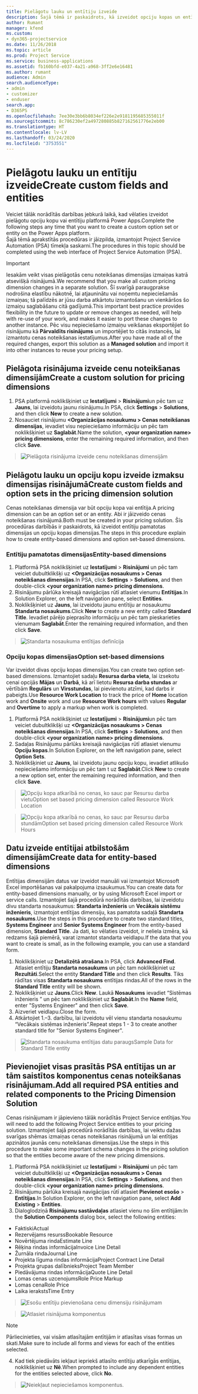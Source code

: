 ```yaml
---
title: Pielāgotu lauku un entītiju izveide
description: Šajā tēmā ir paskaidrots, kā izveidot opciju kopas un entītijas jūsu risinājumā Power Apps platformā.
author: Rumant
manager: kfend
ms.custom:
- dyn365-projectservice
ms.date: 11/26/2018
ms.topic: article
ms.prod: Project Service
ms.service: business-applications
ms.assetid: fb160bfd-e037-4a21-a968-3ff2e6e16481
ms.author: rumant
audience: Admin
search.audienceType:
- admin
- customizer
- enduser
search.app:
- D365PS
ms.openlocfilehash: 7ee30e3bb6b8034ef226e2e9181195685355011f
ms.sourcegitcommit: 8c786230ef2a497280885b827162561776e2eb00
ms.translationtype: HT
ms.contentlocale: lv-LV
ms.lasthandoff: 03/24/2020
ms.locfileid: "3753551"
---
```

# <a name="create-custom-fields-and-entities"></a><span data-ttu-id="c19a1-103">Pielāgotu lauku un entītiju izveide</span><span class="sxs-lookup"><span data-stu-id="c19a1-103">Create custom fields and entities</span></span> 

<span data-ttu-id="c19a1-104">Veiciet tālāk norādītās darbības jebkurā laikā, kad vēlaties izveidot pielāgotu opciju kopu vai entītiju platformā Power Apps.</span><span class="sxs-lookup"><span data-stu-id="c19a1-104">Complete the following steps any time that you want to create a custom option set or entity on the Power Apps platform.</span></span>  
<span data-ttu-id="c19a1-105">Šajā tēmā aprakstītās procedūras ir jāizpilda, izmantojot Project Service Automation (PSA) tīmekļa saskarni.</span><span class="sxs-lookup"><span data-stu-id="c19a1-105">The procedures in this topic should be completed using the web interface of Project Service Automation (PSA).</span></span>

> [!IMPORTANT]
> <span data-ttu-id="c19a1-106">Iesakām veikt visas pielāgotās cenu noteikšanas dimensijas izmaiņas katrā atsevišķā risinājumā.</span><span class="sxs-lookup"><span data-stu-id="c19a1-106">We recommend that you make all custom pricing dimension changes in a separate solution.</span></span> <span data-ttu-id="c19a1-107">Šī svarīgā paraugprakse nodrošina elastību nākotnē, lai atjauninātu vai noņemtu nepieciešamās izmaiņas; tā palīdzēs ar jūsu darba atkārtotu izmantošanu un vienkāršos šo izmaiņu saglabāšanu citā gadījumā.</span><span class="sxs-lookup"><span data-stu-id="c19a1-107">This important best practice provides flexibility in the future to update or remove changes as needed, will help with re-use of your work, and makes it easier to port these changes to another instance.</span></span> <span data-ttu-id="c19a1-108">Pēc visu nepieciešamo izmaiņu veikšanas eksportējiet šo risinājumu kā **Pārvaldīts risinājums** un importējiet to citās instancēs, lai izmantotu cenas noteikšanas iestatījumus.</span><span class="sxs-lookup"><span data-stu-id="c19a1-108">After you have made all of the required changes, export this solution as a **Managed solution** and import it into other instances to reuse your pricing setup.</span></span>


## <a name="create-a-custom-solution-for-pricing-dimensions"></a><span data-ttu-id="c19a1-109">Pielāgota risinājuma izveide cenu noteikšanas dimensijām</span><span class="sxs-lookup"><span data-stu-id="c19a1-109">Create a custom solution for pricing dimensions</span></span>
1. <span data-ttu-id="c19a1-110">PSA platformā noklikšķiniet uz **Iestatījumi** > **Risinājumi**un pēc tam uz **Jauns**, lai izveidotu jaunu risinājumu.</span><span class="sxs-lookup"><span data-stu-id="c19a1-110">In PSA, click **Settings** > **Solutions**, and then click **New** to create a new solution.</span></span> 
2. <span data-ttu-id="c19a1-111">Nosauciet risinājumu **\<Organizācijas nosaukumu > Cenas noteikšanas dimensijas**, ievadiet visu nepieciešamo informāciju un pēc tam noklikšķiniet uz **Saglabāt**.</span><span class="sxs-lookup"><span data-stu-id="c19a1-111">Name the solution, **\<your organization name> pricing dimensions**, enter the remaining required information, and then click **Save**.</span></span>

> ![Pielāgota risinājuma izveide cenu noteikšanas dimensijām](media/Creation-of-custom-pricing-dimension-solution.PNG)
  
## <a name="create-custom-fields-and-option-sets-in-the-pricing-dimension-solution"></a><span data-ttu-id="c19a1-113">Pielāgotu lauku un opciju kopu izveide izmaksu dimensijas risinājumā</span><span class="sxs-lookup"><span data-stu-id="c19a1-113">Create custom fields and option sets in the pricing dimension solution</span></span>

<span data-ttu-id="c19a1-114">Cenas noteikšanas dimensija var būt opciju kopa vai entītija.</span><span class="sxs-lookup"><span data-stu-id="c19a1-114">A pricing dimension can be an option set or an entity.</span></span> <span data-ttu-id="c19a1-115">Abi ir jāizveido cenas noteikšanas risinājumā.</span><span class="sxs-lookup"><span data-stu-id="c19a1-115">Both must be created in your pricing solution.</span></span> <span data-ttu-id="c19a1-116">Šīs procedūras darbībās ir paskaidrots, kā izveidot entītiju pamatotas dimensijas un opciju kopas dimensijas.</span><span class="sxs-lookup"><span data-stu-id="c19a1-116">The steps in this procedure explain how to create entity-based dimensions and option set-based dimensions.</span></span>

### <a name="entity-based-dimensions"></a><span data-ttu-id="c19a1-117">Entītiju pamatotas dimensijas</span><span class="sxs-lookup"><span data-stu-id="c19a1-117">Entity-based dimensions</span></span>

1. <span data-ttu-id="c19a1-118">Platformā PSA noklikšķiniet uz **Iestatījumi** > **Risinājumi** un pēc tam veiciet dubultklikšķi uz **\<Organizācijas nosaukums > Cenas noteikšanas dimensijas**.</span><span class="sxs-lookup"><span data-stu-id="c19a1-118">In PSA, click **Settings** > **Solutions**, and then double-click **\<your organization name> pricing dimensions**.</span></span>
2. <span data-ttu-id="c19a1-119">Risinājumu pārlūka kreisajā navigācijas rūtī atlasiet vienumu **Entītijas**.</span><span class="sxs-lookup"><span data-stu-id="c19a1-119">In Solution Explorer, on the left navigation pane, select **Entities**.</span></span>
3. <span data-ttu-id="c19a1-120">Noklikšķiniet uz **Jauns**, lai izveidotu jaunu entītiju ar nosaukumu **Standarta nosaukums**.</span><span class="sxs-lookup"><span data-stu-id="c19a1-120">Click **New** to create a new entity called **Standard Title**.</span></span> <span data-ttu-id="c19a1-121">Ievadiet pārējo pieprasīto informāciju un pēc tam pieskarieties vienumam **Saglabāt**.</span><span class="sxs-lookup"><span data-stu-id="c19a1-121">Enter the remaining required information, and then click **Save**.</span></span>

> ![Standarta nosaukuma entītijas definīcija](media/Standard-Title-entity-definition.png)


### <a name="option-set-based-dimensions"></a><span data-ttu-id="c19a1-123">Opciju kopas dimensijas</span><span class="sxs-lookup"><span data-stu-id="c19a1-123">Option set-based dimensions</span></span> 
<span data-ttu-id="c19a1-124">Var izveidot divas opciju kopas dimensijas.</span><span class="sxs-lookup"><span data-stu-id="c19a1-124">You can create two option set-based dimensions.</span></span> <span data-ttu-id="c19a1-125">Izmantojiet sadaļu **Resursa darba vieta**, lai izsekotu cenai opcijās **Mājas** un **Darbā**, kā arī lietotu **Resursa darba stundas** ar vērtībām **Regulārs** un **Virsstundas**, lai pievienotu atzīmi, kad darbs ir pabeigts.</span><span class="sxs-lookup"><span data-stu-id="c19a1-125">Use **Resource Work Location** to track the price of **Home** location work and **Onsite** work and use **Resource Work hours** with values **Regular** and **Overtime** to apply a markup when work is completed.</span></span>


1. <span data-ttu-id="c19a1-126">Platformā PSA noklikšķiniet uz **Iestatījumi** > **Risinājumi**un pēc tam veiciet dubultklikšķi uz **\<Organizācijas nosaukums > Cenas noteikšanas dimensijas**.</span><span class="sxs-lookup"><span data-stu-id="c19a1-126">In PSA, click **Settings** > **Solutions**, and then double-click  **\<your organization name> pricing dimensions**.</span></span> 
2. <span data-ttu-id="c19a1-127">Sadaļas Risinājumu pārlūks kreisajā navigācijas rūtī atlasiet vienumu **Opciju kopas**.</span><span class="sxs-lookup"><span data-stu-id="c19a1-127">In Solution Explorer, on the left navigation pane, select  **Option Sets**.</span></span> 
3. <span data-ttu-id="c19a1-128">Noklikšķiniet uz **Jauns**, lai izveidotu jaunu opciju kopu, ievadiet atlikušo nepieciešamo informāciju un pēc tam t uz **Saglabāt**.</span><span class="sxs-lookup"><span data-stu-id="c19a1-128">Click **New** to create a new option set, enter the remaining required information, and then click **Save**.</span></span>

> ![<span data-ttu-id="c19a1-129">Opciju kopa atkarībā no cenas, ko sauc par Resursu darba vietu</span><span class="sxs-lookup"><span data-stu-id="c19a1-129">Option set based pricing dimension called Resource Work Location</span></span> ](media/Option-set-PD-called-Resource-Work-Location.png)

> ![<span data-ttu-id="c19a1-130">Opciju kopa atkarībā no cenas, ko sauc par Resursu darba stundām</span><span class="sxs-lookup"><span data-stu-id="c19a1-130">Option set based pricing dimension called Resource Work Hours</span></span> ](media/Option-set-PD-called-Resource-Work-Hours.PNG)


## <a name="create-data-for-entity-based-dimensions"></a><span data-ttu-id="c19a1-131">Datu izveide entītijai atbilstošām dimensijām</span><span class="sxs-lookup"><span data-stu-id="c19a1-131">Create data for entity-based dimensions</span></span>

<span data-ttu-id="c19a1-132">Entītijas dimensijām datus var izveidot manuāli vai izmantojot Microsoft Excel importēšanas vai pakalpojuma izsaukumus.</span><span class="sxs-lookup"><span data-stu-id="c19a1-132">You can create data for entity-based dimensions manually, or by using Microsoft Excel import or service calls.</span></span> <span data-ttu-id="c19a1-133">Izmantojiet šajā procedūrā norādītās darbības, lai izveidotu divu standarta nosaukumus: **Standarta inženieris** un **Vecākais sistēmu inženieris**, izmantojot entītijas dimensiju, kas pamatota sadaļā **Standarta nosaukums**.</span><span class="sxs-lookup"><span data-stu-id="c19a1-133">Use the steps in this procedure to create two standard titles, **Systems Engineer** and **Senior Systems Engineer** from the entity-based dimension, **Standard Title**.</span></span> <span data-ttu-id="c19a1-134">Ja dati, ko vēlaties izveidot, ir neliela izmēra, kā redzams šajā piemērā, varat izmantot standarta veidlapu.</span><span class="sxs-lookup"><span data-stu-id="c19a1-134">If the data that you want to create is small, as in the following example, you can use a standard form.</span></span>

1. <span data-ttu-id="c19a1-135">Noklikšķiniet uz **Detalizētā atrašana**.</span><span class="sxs-lookup"><span data-stu-id="c19a1-135">In PSA, click **Advanced Find**.</span></span> <span data-ttu-id="c19a1-136">Atlasiet entītiju **Standarta nosaukums** un pēc tam noklikšķiniet uz **Rezultāti**.</span><span class="sxs-lookup"><span data-stu-id="c19a1-136">Select the entity **Standard Title** and then click **Results**.</span></span> <span data-ttu-id="c19a1-137">Tiks rādītas visas **Standarta nosaukums** entītijas rindas.</span><span class="sxs-lookup"><span data-stu-id="c19a1-137">All of the rows in the **Standard Title** entity will be shown.</span></span>
2. <span data-ttu-id="c19a1-138">Noklikšķiniet uz **Jauns**.</span><span class="sxs-lookup"><span data-stu-id="c19a1-138">Click **New**.</span></span> <span data-ttu-id="c19a1-139">Laukā **Nosaukums** ievadiet “Sistēmas inženieris ” un pēc tam noklikšķiniet uz **Saglabāt**.</span><span class="sxs-lookup"><span data-stu-id="c19a1-139">In the **Name** field, enter "Systems Engineer" and then click **Save**.</span></span>
3. <span data-ttu-id="c19a1-140">Aizveriet veidlapu.</span><span class="sxs-lookup"><span data-stu-id="c19a1-140">Close the form.</span></span> 
4. <span data-ttu-id="c19a1-141">Atkārtojiet 1.–3. darbību, lai izveidotu vēl vienu standarta nosaukumu “Vecākais sistēmas inženieris”.</span><span class="sxs-lookup"><span data-stu-id="c19a1-141">Repeat steps 1 - 3 to create another standard title for "Senior Systems Engineer".</span></span>

> ![<span data-ttu-id="c19a1-142">Standarta nosaukuma entītijas datu paraugs</span><span class="sxs-lookup"><span data-stu-id="c19a1-142">Sample Data for Standard Title entity</span></span> ](media/ST-data.png)

## <a name="add-all-required-psa-entities-and-related-components-to-the-pricing-dimension-solution"></a><span data-ttu-id="c19a1-143">Pievienojiet visas prasītās PSA entītijas un ar tām saistītos komponentus cenas noteikšanas risinājumam.</span><span class="sxs-lookup"><span data-stu-id="c19a1-143">Add all required PSA entities and related components to the Pricing Dimension Solution</span></span>
<span data-ttu-id="c19a1-144">Cenas risinājumam ir jāpievieno tālāk norādītās Project Service entītijas.</span><span class="sxs-lookup"><span data-stu-id="c19a1-144">You will need to add the following Project Service entities to your pricing solution.</span></span> <span data-ttu-id="c19a1-145">Izmantojiet šajā procedūrā norādītās darbības, lai veiktu dažas svarīgas shēmas izmaiņas cenas noteikšanas risinājumā un lai entītijas apzinātos jaunās cenu noteikšanas dimensijas.</span><span class="sxs-lookup"><span data-stu-id="c19a1-145">Use the steps in this procedure to make some important schema changes in the pricing solution so that the entities become aware of the new pricing dimensions.</span></span>

1. <span data-ttu-id="c19a1-146">Platformā PSA noklikšķiniet uz **Iestatījumi** > **Risinājumi** un pēc tam veiciet dubultklikšķi uz **\<Organizācijas nosaukums > Cenas noteikšanas dimensijas**.</span><span class="sxs-lookup"><span data-stu-id="c19a1-146">In PSA, click **Settings** > **Solutions**, and then double-click **\<your organization name> pricing dimensions**.</span></span> 
2. <span data-ttu-id="c19a1-147">Risinājumu pārlūka kreisajā navigācijas rūtī atlasiet **Pievienot esošo** > **Entītijas**.</span><span class="sxs-lookup"><span data-stu-id="c19a1-147">In Solution Explorer, on the left navigation pane, select **Add Existing** > **Entities**.</span></span>
3. <span data-ttu-id="c19a1-148">Dialoglodziņā **Risinājumu sastāvdaļas** atlasiet vienu no šīm entītijām:</span><span class="sxs-lookup"><span data-stu-id="c19a1-148">In the **Solution Components** dialog box, select the following entities:</span></span>

- <span data-ttu-id="c19a1-149">Faktiski</span><span class="sxs-lookup"><span data-stu-id="c19a1-149">Actual</span></span>
- <span data-ttu-id="c19a1-150">Rezervējams resurss</span><span class="sxs-lookup"><span data-stu-id="c19a1-150">Bookable Resource</span></span>
- <span data-ttu-id="c19a1-151">Novērtējuma rinda</span><span class="sxs-lookup"><span data-stu-id="c19a1-151">Estimate Line</span></span>
- <span data-ttu-id="c19a1-152">Rēķina rindas informācija</span><span class="sxs-lookup"><span data-stu-id="c19a1-152">Invoice Line Detail</span></span>
- <span data-ttu-id="c19a1-153">Žurnāla rinda</span><span class="sxs-lookup"><span data-stu-id="c19a1-153">Journal Line</span></span>
- <span data-ttu-id="c19a1-154">Projekta līguma rindas informācija</span><span class="sxs-lookup"><span data-stu-id="c19a1-154">Project Contract Line Detail</span></span>
- <span data-ttu-id="c19a1-155">Projekta grupas dalībnieks</span><span class="sxs-lookup"><span data-stu-id="c19a1-155">Project Team Member</span></span>
- <span data-ttu-id="c19a1-156">Piedāvājuma rindas informācija</span><span class="sxs-lookup"><span data-stu-id="c19a1-156">Quote Line Detail</span></span>
- <span data-ttu-id="c19a1-157">Lomas cenas uzcenojums</span><span class="sxs-lookup"><span data-stu-id="c19a1-157">Role Price Markup</span></span>
- <span data-ttu-id="c19a1-158">Lomas cena</span><span class="sxs-lookup"><span data-stu-id="c19a1-158">Role Price</span></span> 
- <span data-ttu-id="c19a1-159">Laika ieraksts</span><span class="sxs-lookup"><span data-stu-id="c19a1-159">Time Entry</span></span> 

> ![Esošu entītiju pievienošana cenu dimensiju risinājumam](media/Existing-entities-to-PD-solution.png)

> ![Atlasiet risinājuma komponentus](media/Dimension-Components.png)

> [!NOTE]
> <span data-ttu-id="c19a1-162">Pārliecinieties, vai visām atlasītajām entītijām ir atlasītas visas formas un skati.</span><span class="sxs-lookup"><span data-stu-id="c19a1-162">Make sure to include all forms and views for each of the entities selected.</span></span>

4. <span data-ttu-id="c19a1-163">Kad tiek piedāvāts iekļaut iepriekš atlasīto entītiju atkarīgās entītijas, noklikšķiniet uz **Nē**.</span><span class="sxs-lookup"><span data-stu-id="c19a1-163">When prompted to include any dependent entities for the entities selected above, click **No**.</span></span>

> ![Neiekļaut nepieciešamos komponentus.](media/Do-not-include-required.png)


